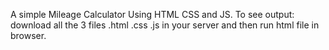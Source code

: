 A simple Mileage Calculator Using HTML CSS and JS.
To see output:
  download all the 3 files .html  .css  .js in your server and then run html file in browser. 
